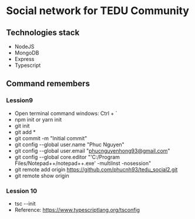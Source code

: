 # Social network for TEDU Community

## Technologies stack

- NodeJS
- MongoDB
- Express
- Typescript

## Command remembers

### Lession9

- Open terminal command windows: Ctrl + `
- npm init or yarn init
- git init
- git add \*
- git commit -m "Initial commit"
- git config --global user.name "Phuc Nguyen"
- git config --global user.email "phucnguyenhong93@gmail.com"
- git config --global core.editor "'C:/Program Files/Notepad++/notepad++.exe' -multiInst -nosession"
- git remote add origin https://github.com/phucnh93/tedu_social2.git
- git remote show origin

### Lession 10

- tsc --init
- Reference: https://www.typescriptlang.org/tsconfig
